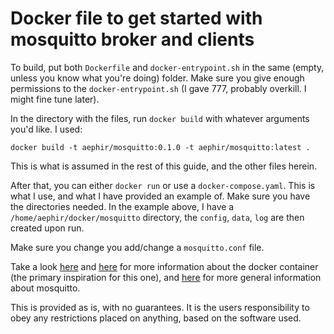 # Docker file to get started with mosquitto broker and clients

To build, put both `Dockerfile` and `docker-entrypoint.sh` in the same (empty, unless you know what you're doing) folder. Make sure you give enough permissions to the `docker-entrypoint.sh` (I gave 777, probably overkill. I might fine tune later).

In the directory with the files, run `docker build` with whatever arguments you'd like. I used:

```
docker build -t aephir/mosquitto:0.1.0 -t aephir/mosquitto:latest .
```
This is what is assumed in the rest of this guide, and the other files herein.

After that, you can either `docker run` or use a `docker-compose.yaml`. This is what I use, and what I have provided an example of. Make sure you have the directories needed. In the example above, I have a `/home/aephir/docker/mosquitto` directory, the `config`, `data`, `log` are then created upon run.

Make sure you change you add/change a `mosquitto.conf` file.

Take a look [here](https://github.com/eclipse/mosquitto/tree/master/docker/1.4.14) and [here](https://hub.docker.com/_/eclipse-mosquitto/) for more information about the docker container (the primary inspiration for this one), and [here](https://mosquitto.org/) for more general information about mosquitto.

This is provided as is, with no guarantees. It is the users responsibility to obey any restrictions placed on anything, based on the software used.
